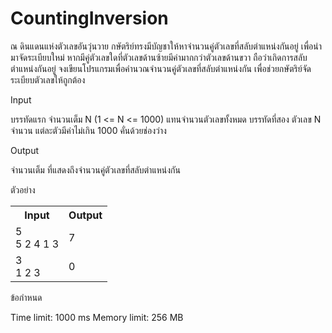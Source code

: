 
# CountingInversion

ณ ดินแดนแห่งตัวเลขอันวุ่นวาย กษัตริย์ทรงมีบัญชาให้หาจำนวนคู่ตัวเลขที่สลับตำแหน่งกันอยู่ เพื่อนำมาจัดระเบียบใหม่ หากมีคู่ตัวเลขใดที่ตัวเลขด้านซ้ายมีค่ามากกว่าตัวเลขด้านขวา ถือว่าเกิดการสลับตำแหน่งกันอยู่ จงเขียนโปรแกรมเพื่อคำนวณจำนวนคู่ตัวเลขที่สลับตำแหน่งกัน เพื่อช่วยกษัตริย์จัดระเบียบตัวเลขให้ถูกต้อง

Input

บรรทัดแรก จำนวนเต็ม N (1 <= N <= 1000) แทนจำนวนตัวเลขทั้งหมด
บรรทัดที่สอง ตัวเลข N จำนวน แต่ละตัวมีค่าไม่เกิน 1000 คั่นด้วยช่องว่าง

Output

จำนวนเต็ม ที่แสดงถึงจำนวนคู่ตัวเลขที่สลับตำแหน่งกัน

ตัวอย่าง

<table>
  <tr>
    <th>Input</th>
    <th>Output</th>
  </tr>
  <tr>
    <td>5<br>5 2 4 1 3</td>
    <td>7</td>
  </tr>
  <tr>
    <td>3<br>1 2 3</td>
    <td>0</td>
  </tr>
</table>

ข้อกำหนด

Time limit: 1000 ms
Memory limit: 256 MB

